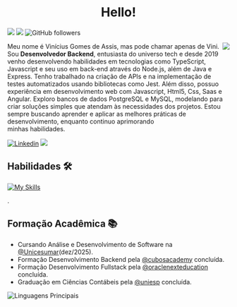 <h1 align="center" >Hello!</h1>

![](https://komarev.com/ghpvc/?username=viniciusgoms&color=000000)
![](https://estruyf-github.azurewebsites.net/api/VisitorHit?user=viniciusgomss&countColorcountColor&countColor=%232979ff) ![GitHub followers](https://img.shields.io/github/followers/viniciusgoms?label=Follow&style=social)

<img src="https://media.giphy.com/media/v1.Y2lkPTc5MGI3NjExd3dkNHYxYnAyMHdhNGRyb3U5bWo0am1yNm1jeHRxYTVpYTlsc2U4YyZlcD12MV9pbnRlcm5hbF9naWZfYnlfaWQmY3Q9Zw/nWfsDqn1HbkQD4AAYA/giphy-downsized-large.gif" align="right" >
<p align="left" style="text-align: justify">
  
Meu nome é Vinícius Gomes de Assis, mas pode chamar apenas de Vini. Sou **Desenvolvedor Backend**, entusiasta do universo tech e desde 2019 venho desenvolvendo habilidades em tecnologias como TypeScript, Javascript e seu uso em back-end através do Node.js, além de Java e Express. Tenho trabalhado na criação de APIs e na implementação de testes automatizados usando bibliotecas como Jest. Além disso, possuo experiência em desenvolvimento web com Javascript, Html5, Css, Saas e Angular. Exploro bancos de dados PostgreSQL e MySQL, modelando para criar soluções simples que atendam às necessidades dos projetos. Estou sempre buscando aprender e aplicar as melhores práticas de desenvolvimento, enquanto continuo aprimorando  
minhas habilidades.

</p>


[![Linkedin](https://img.shields.io/badge/vinicius%20gomes%20-0077B5?style=for-the-badge&logo=linkedin&logoColor=white)](https://www.linkedin.com/in/viniciusgomss/) 
<a href="mailto:vgomes.web@gmail.com">
  <img src="https://img.shields.io/badge/-Gmail-E63E31?style=for-the-badge&logo=gmail&logoColor=white" />
</a>


## Habilidades 🛠️

[![My Skills](https://skillicons.dev/icons?i=html,css,js,typescript,nodejs,java,angular,postgres,sass,figma,jest)](https://skillicons.dev)  

.  
    
## Formação Acadêmica 📚

- Cursando Análise e Desenvolvimento de Software na [@Unicesumar](https://www.unicesumar.edu.br/home/)(dez/2025).
- Formação Desenvolvimento Backend pela [@cubosacademy](https://cubos.academy/cursos/desenvolvimento-de-software) concluída.
- Formação Desenvolvimento Fullstack pela [@oraclenexteducation](https://www.oracle.com/br/education/oracle-next-education/) concluída.
- Graduação em Ciências Contábeis pela [@uniesp](https://www.iesp.edu.br/cursos/graduacao/ciencias-contabeis) concluída.

![Linguagens Principais](https://github-readme-stats.vercel.app/api/top-langs/?username=viniciusgoms&theme=tokyonight&hide_border=true&custom_title=Linguagens%20%Principais)
